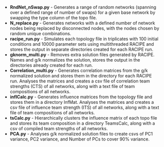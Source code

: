 - **RndNet_nSwap.py** - Generates a range of random networks (spanning over a defined range of number of swaps) for a given base network by swapping the type column of the topo file.
- **N_replace.py** - Generates networks with a defined number of network nodes being replaced by disconnected nodes, with the nodes chosen by random unique combinations.
- **racipe_run.py** - Simulates each topology file in triplicates with 100 initial conditions and 10000 parameter sets using multithreaded RACIPE and stores the output in separate directories created for each RACIPE run.
- **gknorm_multi.py** - Removes extra solution files generated by RACIPE. Names and g/k normalizes the solution, stores the output in the directories already created for each run. 
- **Correlation_multi.py** - Generates correlation matrices from the g/k normalized solution and stores them in the directory for each RACIPE run. Analyses the matrices and creates a csv file of correlation team strengths (CTS) of all networks, along with a text file of team compositions of all networks. 
- **inflCalc.py** - Generates influence matrices from the topology file and stores them in a directory InfMat. Analyses the matrices and creates a csv file of influence team strength (ITS) of all networks, along with a text file of team compositions of all networks.
- **tsCalc.py** - Hierarchically clusters the influence matrix of each topo file and stores its team composition in a directory TeamsCalc, along with a csv of compiled team strengths of all networks.
- **PCA.py** - Analyses g/k normalized solution files to create csvs of PC1 variance, PC2 variance, and Number of PCs to cover 90% variance.
